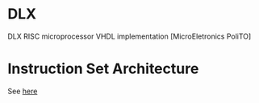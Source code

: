 # DLX
DLX RISC microprocessor VHDL implementation  [MicroEletronics PoliTO]

# Instruction Set Architecture
See [here](./doc/isa.md)

